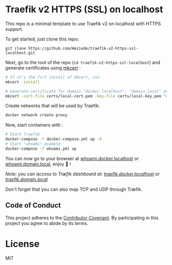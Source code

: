 # Traefik v2 HTTPS (SSL) on localhost

This repo is a minimal template to use Traefik v2 on localhost with HTTPS support.



To get started, just clone this repo:

```
git clone https://github.com/Heziode/traefik-v2-https-ssl-localhost.git
```



Next, go to the root of the repo (`cd traefik-v2-https-ssl-localhost`) and generate certificates using [mkcert](https://github.com/FiloSottile/mkcert) :

```bash
# If it's the firt install of mkcert, run
mkcert -install

# Generate certificate for domain "docker.localhost", "domain.local" and their sub-domains
mkcert -cert-file certs/local-cert.pem -key-file certs/local-key.pem "docker.localhost" "*.docker.localhost" "domain.local" "*.domain.local"
```


Create networks that will be used by Traefik:

```bash
docker network create proxy
``` 


Now, start containers with : 

```bash
# Start Traefik
docker-compose -f docker-compose.yml up -d
# Start "whoami" example
docker-compose -f whoami.yml up
```



You can now go to your browser at [whoami.docker.localhost](https://whoami.docker.localhost) or [whoami.domain.local](https://whoami.domain.local), enjoy :rocket: !

*Note: you can access to Træfik dashboard at: [traefik.docker.localhost](https://traefik.docker.localhost) or [traefik.domain.local](https://traefik.domain.local)*

Don't forget that you can also map TCP and UDP through Træfik.

## Code of Conduct

This project adheres to the [Contributor Covenant](https://www.contributor-covenant.org/). By participating in this project you agree to abide by its terms.



# License

MIT
